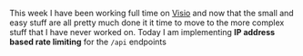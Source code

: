 This week I have been working full time on [Visio](https://github.com/TheWisePigeon/visio) and now that the small and easy stuff are all pretty much done it it time to move to the more complex stuff that I have never worked on. Today I am implementing **IP address based rate limiting** for the `/api` endpoints